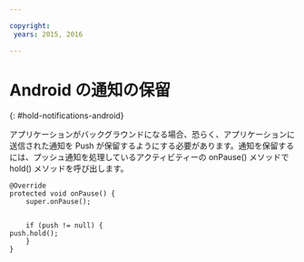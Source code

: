 ```yaml
---

copyright:
 years: 2015, 2016

---
```


# Android の通知の保留
{: #hold-notifications-android}

アプリケーションがバックグラウンドになる場合、恐らく、アプリケーションに送信された通知を Push が保留するようにする必要があります。通知を保留するには、プッシュ通知を処理しているアクティビティーの onPause() メソッドで hold() メソッドを呼び出します。

```
@Override
protected void onPause() {
    super.onPause();


    if (push != null) {
push.hold();
    }
}
```

